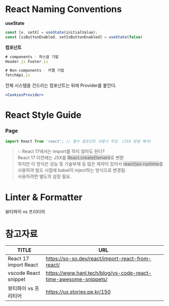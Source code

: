# React Naming Conventions

**useState**

```jsx
const [x, setX] = useState(initialValue);
const [isButtonEnabled, setIsButtonEnabled] = useState(false)
```

**컴포넌트**

```jsx
# components - 파스칼 기법
Header.js Footer.js

# Non-components - 카멜 기법
fetchApi.js
```

전체 시스템을 건드리는 컴포넌트는 뒤에 Provider를 붙인다.

```jsx
<CookiesProvider>
```

# React Style Guide

### Page
```jsx
import React from 'react'; // 함수 컴포넌트 사용시 작성. (JSX 문법 해석)
```
> 💡 React 17에서는 import를 하지 않아도 된다?<br/>
React 17 이전에는 JSX를 <span style="background-color:#ddd;">React.createElement</span>로 변환 <br/>
하지만 이 방식은 성능 및 기술부채 등 많은 제약이 있어서 <span style="background-color:#ddd;">react/jsx-runtime</span>를 사용하여 빌드 시점에 babel이 inject하는 방식으로 변경됨.<br/>
사용하려면 별도의 설정 필요.

# Linter & Formatter
뷰티파이 vs 프리티어


# 참고자료

| TITLE | URL |
| --- | --- |
|React 17 import React|https://so-so.dev/react/import-react-from-react/|
| vscode React snippet | https://www.hanl.tech/blog/vs-code-react-time-awesome-snippets/ |
| 뷰티파이 vs 프리티어 | https://ux.stories.pe.kr/150 |